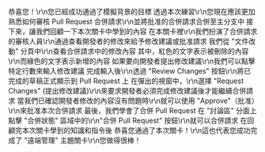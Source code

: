 恭喜您！\r\n您已經成功通過了模擬背景的目標
透過本次練習\r\n您現在應該更加熟悉如何審核 Pull Request 合併請求\r\n並將批准的合併請求合併至主分支中
接下來，讓我們回顧一下本次關卡中學到的內容
在本關卡裡\r\n我們扮演了合併請求的審核人員\r\n通過查看開發者的修改來給予修改建議或批准請求
我們從 "文件改動" 分頁中\r\n查看合併請求中的修改內容
其中，紅色的文字表示被刪除的內容\r\n而綠色的文字表示新增的內容
如果要向開發者提出修改建議\r\n我們可以點擊特定行數來輸入修改建議
完成輸入後\r\n透過 "Review Changes" 按鈕\r\n將已完成的草稿正式顯示到 Pull Request 上
在彈出的視窗中，\r\n選擇 "Request Changes" (提出修改建議)\r\n來要求開發者必須完成修改建議後才能繼續合併請求
當我們已確認開發者修改的內容沒有問題時\r\n就可以使用 "Approve"（批准）\r\n來批准本次合併請求
最後，我們學會了合併 Pull Request
在 "討論區" 分面上點擊 "合併狀態" 區域中的\r\n"合併 Pull Request" 按鈕\r\n就可以合併請求
在回顧完本次關卡學到的知識和指令後
恭喜您通過了本次關卡！\r\n這也代表您成功完成了 "遠端管理" 主題關卡\r\n您做得很棒！